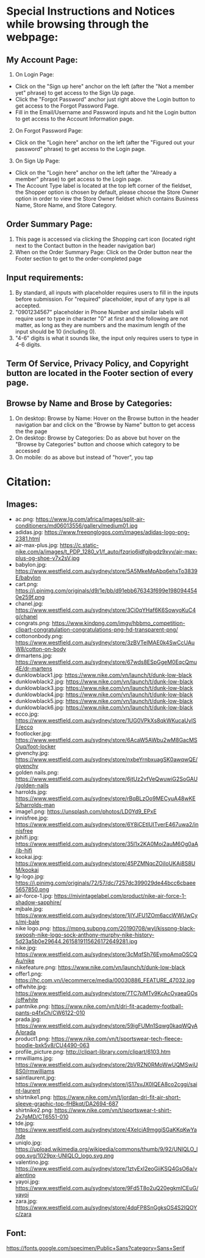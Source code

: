 # Special Instructions and Notices while browsing through the webpage:
## My Account Page:
1. On Login Page:
- Click on the "Sign up here" anchor on the left (after the "Not a member yet" phrase) to get access to the Sign Up page.
- Click the "Forgot Password" anchor just right above the Login button to get access to the Forgot Password Page.
- Fill in the Email/Username and Password inputs and hit the Login button to get access to the Account Information page.
2. On Forgot Password Page:
- Click on the "Login here" anchor on the left (after the "Figured out your password" phrase) to get access to the Login page.
3. On Sign Up Page:
- Click on the "Login here" anchor on the left (after the "Already a member" phrase) to get access to the Login page.
- The Account Type label is located at the top left corner of the fieldset, the Shopper option is chosen by default, please choose the Store Owner option in order to view the Store Owner fieldset which contains Business Name, Store Name, and Store Category.
                 
## Order Summary Page: 
1. This page is accessed via clicking the Shopping cart icon (located right next to the Contact button in the header navigation bar)
2. When on the Order Summary Page: Click on the Order button near the Footer section to get to the order-completed page
      
## Input requirements: 
1. By standard, all inputs with placeholder requires users to fill in the inputs before submission. For "required" placeholder, input of any type is all
   accepted.
2. "0901234567" placeholder in Phone Number and similar labels will require user to type in character "0" at first and the following are not matter, as
   long as they are numbers and the maximum length of the input should be 10 (including 0).
3. "4-6" digits is what it sounds like, the input only requires users to type in 4-6 digits.
            
## Term Of Service, Privacy Policy, and Copyright button are located in the Footer section of every page.
 
## Browse by Name and Brose by Categories:
1.  On desktop: Browse by Name: Hover on the Browse button in the header navigation bar and click on the "Browse by Name" button to get access the the page
2.  On desktop: Browse by Categories: Do as above but hover on the "Browse by Categories" button and choose which category to be accessed
3. On mobile: do as above but instead of "hover", you tap
       
      
# Citation:
## Images:
- ac.png: https://www.lg.com/africa/images/split-air-conditioners/md06013556/gallery/medium01.jpg
- adidas.jpg: https://www.freepnglogos.com/images/adidas-logo-png-2381.html
- air-max-plus.jpg: https://c.static-nike.com/a/images/t_PDP_1280_v1/f_auto/fzqrio6jdfgjbgdz9xyv/air-max-plus-og-shoe-v7x2sV.jpg
- babylon.jpg: https://www.westfield.com.au/sydney/store/5A5MkeMpAbq6ehxTo3839E/babylon
- cart.png: https://i.pinimg.com/originals/d9/1e/bb/d91ebb676343f699e1980944540e259f.png
- chanel.jpg: https://www.westfield.com.au/sydney/store/3Ci0qYHaf6K6SowyoKuC4g/chanel
- congrats.png: https://www.kindpng.com/imgv/hbbmo_competition-clipart-congratulation-congratulations-png-hd-transparent-png/
- cottononbody.png: https://www.westfield.com.au/sydney/store/3zBVTeIMAE0k4SwCcUAuW8/cotton-on-body
- drmartens.jpg: https://www.westfield.com.au/sydney/store/67wds8ESpGgeM0EqcQmu4E/dr-martens
- dunklowblack1.jpg: https://www.nike.com/vn/launch/t/dunk-low-black
- dunklowblack2.jpg: https://www.nike.com/vn/launch/t/dunk-low-black
- dunklowblack3.jpg: https://www.nike.com/vn/launch/t/dunk-low-black
- dunklowblack4.jpg: https://www.nike.com/vn/launch/t/dunk-low-black
- dunklowblack5.jpg: https://www.nike.com/vn/launch/t/dunk-low-black
- dunklowblack6.jpg: https://www.nike.com/vn/launch/t/dunk-low-black
- ecco.jpg: https://www.westfield.com.au/sydney/store/1UG0VPkXs8qkWKucaUyISE/ecco
- footlocker.jpg: https://www.westfield.com.au/sydney/store/6AcaW5AWbu2wM8GacMSOuq/foot-locker
- givenchy.jpg: https://www.westfield.com.au/sydney/store/nxbeYrnbxuagSK0awqwQE/givenchy
- golden nails.png: https://www.westfield.com.au/sydney/store/6jtUz2vfVeQwuwiG2SoGAU/golden-nails
- harrolds.jpg: https://www.westfield.com.au/sydney/store/rBqBLzOo9MECyuA48wKES/harrolds-man
- image1.png: https://unsplash.com/photos/LD0Yd9_EPxE
- innisfree.jpg: https://www.westfield.com.au/sydney/store/6Y8iCEtIUITverE467uwa2/innisfree
- jbhifi.jpg: https://www.westfield.com.au/sydney/store/35I1x2KA0Moi2auM6Og0aA/jb-hifi
- kookai.jpg: https://www.westfield.com.au/sydney/store/45PZMNqcZOiIoUKAi8S8UM/kookai
- lg-logo.jpg: https://i.pinimg.com/originals/72/57/dc/7257dc399029de44bcc6cbaee5657850.png
- air-force-1.jpg: https://mivintagelabel.com/product/nike-air-force-1-shadow-sapphire/
- mjbale.jpg: https://www.westfield.com.au/sydney/store/1jIYJFU1ZOm6accWWUwCys/mj-bale
- nike logo.png: https://mpng.subpng.com/20190708/wyl/kisspng-black-swoosh-nike-logo-sock-anthony-murphy-nike-history-5d23a5b0e29644.2615819115626172649281.jpg
- nike.jpg: https://www.westfield.com.au/sydney/store/3cMqfSh76EymoAmqOSCQAu/nike
- nikefeature.png: https://www.nike.com/vn/launch/t/dunk-low-black
- offer1.png: https://hc.com.vn/i/ecommerce/media/00030886_FEATURE_47032.jpg
- offwhite.jpg: https://www.westfield.com.au/sydney/store/7TC7pMTv9KcAcOyaeaGOs/offwhite
- pantnike.png: https://www.nike.com/vn/t/dri-fit-academy-football-pants-p4fxCh/CW6122-010
- prada.jpg: https://www.westfield.com.au/sydney/store/59igFUMn1Sqwg0kaqWQyAA/prada
- product1.png: https://www.nike.com/vn/t/sportswear-tech-fleece-hoodie-bxk5v8/CU4490-063
- profile_picture.png: http://clipart-library.com/clipart/6103.htm
- rmwilliams.jpg: https://www.westfield.com.au/sydney/store/2bVRZN0RMoWwUQMSwiU8S0/rmwilliams
- saintlaurent.jpg: https://www.westfield.com.au/sydney/store/jS17svJX0IQEA8co2cggi/saint-laurent
- shirtnike1.png: https://www.nike.com/vn/t/jordan-dri-fit-air-short-sleeve-graphic-top-fHBkqt/DA2694-687
- shirtnike2.png: https://www.nike.com/vn/t/sportswear-t-shirt-2x7gMD/CT6551-010
- tde.jpg: https://www.westfield.com.au/sydney/store/4XeIciA9mggiSGaKKqKwYa/tde
- uniqlo.jpg: https://upload.wikimedia.org/wikipedia/commons/thumb/9/92/UNIQLO_logo.svg/1029px-UNIQLO_logo.svg.png
- valentino.jpg: https://www.westfield.com.au/sydney/store/1ztyExI2eoGiiKSQ4GsO6a/valentino
- yayoi.jpg: https://www.westfield.com.au/sydney/store/9Fd5T8o2uQ20egkmICEuG/yayoi
- zara.jpg: https://www.westfield.com.au/sydney/store/4dqFP8SnGgksOS4S2IQOYc/zara
       
## Font:
https://fonts.google.com/specimen/Public+Sans?category=Sans+Serif
	
	
